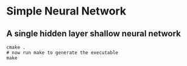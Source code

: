 # Simple Neural Network

## A single hidden layer shallow neural network

```
cmake .
# now run make to generate the executable
make 
```